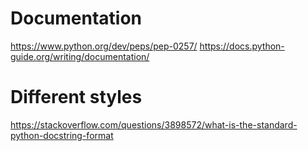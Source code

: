 
# Documentation

https://www.python.org/dev/peps/pep-0257/
https://docs.python-guide.org/writing/documentation/


# Different styles

https://stackoverflow.com/questions/3898572/what-is-the-standard-python-docstring-format
